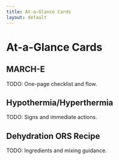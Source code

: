 ```yaml
---
title: At-a-Glance Cards
layout: default
---
```


# At-a-Glance Cards

## MARCH-E
TODO: One-page checklist and flow.

## Hypothermia/Hyperthermia
TODO: Signs and immediate actions.

## Dehydration ORS Recipe
TODO: Ingredients and mixing guidance.
